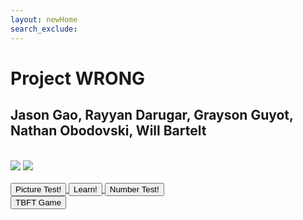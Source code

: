 ```yaml
---
layout: newHome
search_exclude:
---
```



<link rel="stylesheet" href="index.css">

<!---Heading text-->
<h1 class="centered-title">Project WRONG</h1>
<h2>Jason Gao, Rayyan Darugar, Grayson Guyot, Nathan Obodovski, Will Bartelt</h2>
<br>

<!--Image work-->
<div class="learning">
    <img src="https://i.postimg.cc/VvyJb6mF/WRONG-learn.png">
    <img src="https://i.postimg.cc/0jpbGsN1/WRONG-test.png">
</div>

<!--Buttons-->
<br>
<div class="beside" class="button">
  <a href="https://nathaniel633.github.io/WRONG/BinaryKnowledgeTest.html" target="_blank">
    <button>
      Picture Test!
    </button>
  </a>
  <a href="https://nathaniel633.github.io/WRONG/2023/11/15/Learning-Carousel_IPYNB_2_.html" target="_blank">
    <button>
      Learn!
    </button>
  </a>
  <a href="https://nathaniel633.github.io/WRONG/2023/09/15/Quiz_IPYNB_2_.html" target="_blank">
    <button>
      Number Test!
    </button>
  </a>
</div>
<a href="{{site.baseurl}}/login" class="button">
    <button>
      TBFT Game
    </button>
  </a>
